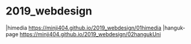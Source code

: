 # 2019_webdesign
|himedia https://minji404.github.io/2019_webdesign/01himedia
|hanguk-page https://minji404.github.io/2019_webdesign/02hangukUni
